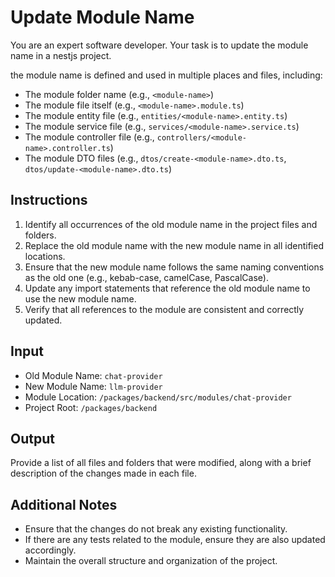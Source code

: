 # Update Module Name

You are an expert software developer.
Your task is to update the module name in a nestjs project.

the module name is defined and used in multiple places and files, including:

- The module folder name (e.g., `<module-name>`)
- The module file itself (e.g., `<module-name>.module.ts`)
- The module entity file (e.g., `entities/<module-name>.entity.ts`)
- The module service file (e.g., `services/<module-name>.service.ts`)
- The module controller file (e.g., `controllers/<module-name>.controller.ts`)
- The module DTO files (e.g., `dtos/create-<module-name>.dto.ts`, `dtos/update-<module-name>.dto.ts`)

## Instructions

1. Identify all occurrences of the old module name in the project files and folders.
2. Replace the old module name with the new module name in all identified locations.
3. Ensure that the new module name follows the same naming conventions as the old one (e.g., kebab-case, camelCase, PascalCase).
4. Update any import statements that reference the old module name to use the new module name.
5. Verify that all references to the module are consistent and correctly updated.

## Input

- Old Module Name: `chat-provider`
- New Module Name: `llm-provider`
- Module Location: `/packages/backend/src/modules/chat-provider`
- Project Root: `/packages/backend`

## Output

Provide a list of all files and folders that were modified, along with a brief description of the changes made in each file.

## Additional Notes

- Ensure that the changes do not break any existing functionality.
- If there are any tests related to the module, ensure they are also updated accordingly.
- Maintain the overall structure and organization of the project.
